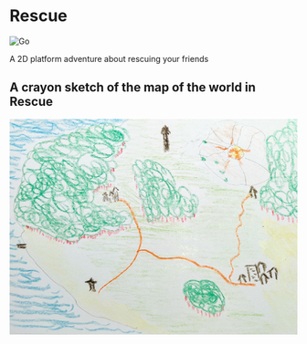 
# Rescue

![Go](https://github.com/objarni/rescue-on-fractal-bun/workflows/Go/badge.svg?branch=main&event=push)

A 2D platform adventure about rescuing your friends


## A crayon sketch of the map of the world in Rescue

![](assets/TMap.png)
